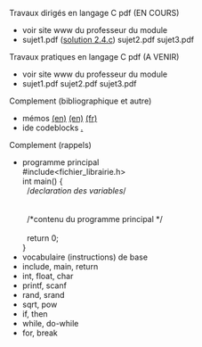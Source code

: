 Travaux dirigés en langage C pdf (EN COURS) <br>
- voir site www du professeur du module <br>
- sujet1.pdf ([solution 2.4.c](https://github.com/rpriam/cours3a/blob/main/ProgC_3A_TD1et2_solution_2.4.c.zip)) sujet2.pdf sujet3.pdf

Travaux pratiques en langage C pdf (A VENIR) <br>
- voir site www du professeur du module <br>
- sujet1.pdf sujet2.pdf sujet3.pdf

Complement (bibliographique et autre)<br>
 - mémos [(en)](https://github.com/rpriam/cours3a/blob/main/memoc/refcard_c.pdf) 
            [(en)](https://github.com/rpriam/cours3a/blob/main/memoc/cheatsheet_c.pdf) 
            [(fr)](https://github.com/rpriam/cours3a/blob/main/memoc/aidememoire_c.pdf)
 - ide codeblocks [.](https://www.codeblocks.org/)

Complement (rappels)<br>
 - programme principal <br>
 #include<fichier_librairie.h> <br>
 int main() { <br>
  &nbsp;&nbsp;/*declaration des variables*/ <br>
 <br> <br>
  &nbsp;&nbsp;/*contenu du programme principal */
 <br> <br>
 &nbsp;&nbsp;return 0; <br>
} <br>
 - vocabulaire (instructions) de base
  - include, main, return
  - int, float, char
  - printf, scanf
  - rand, srand
  - sqrt, pow
  - if, then
  - while, do-while
  - for, break


 


   
